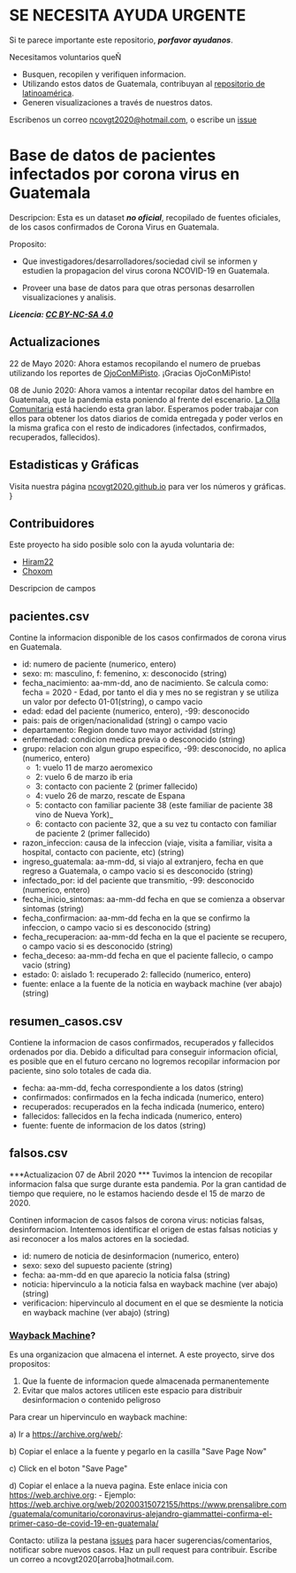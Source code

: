 # SE NECESITA AYUDA URGENTE

Si te parece importante este repositorio, ***porfavor ayudanos***. 

Necesitamos voluntarios queÑ
- Busquen, recopilen y verifiquen informacion. 
- Utilizando estos datos de Guatemala, contribuyan al [repositorio de latinoamérica](https://github.com/DataScienceResearchPeru/covid-19_latinoamerica).
- Generen visualizaciones a través de nuestros datos.

Escribenos un correo ncovgt2020@hotmail.com, o escribe un [issue](https://github.com/ncovgt2020/ncovgt2020/issues)

# Base de datos de pacientes infectados por corona virus en Guatemala

Descripcion: Esta es un dataset ***no oficial***, recopilado de fuentes oficiales, de los casos confirmados de Corona Virus en Guatemala.

Proposito: 

- Que investigadores/desarrolladores/sociedad civil se informen y estudien la propagacion del virus corona NCOVID-19 en Guatemala. 

- Proveer una base de datos para que otras personas desarrollen visualizaciones y analisis.

***Licencia: [CC BY-NC-SA 4.0](https://creativecommons.org/licenses/by-nc-sa/4.0/)***

## Actualizaciones

22 de Mayo 2020: Ahora estamos recopilando el numero de pruebas utilizando los reportes de [OjoConMiPisto](https://twitter.com/_ojoconmipisto). ¡Gracias OjoConMiPisto!

08 de Junio 2020: Ahora vamos a intentar recopilar datos del hambre en Guatemala, que la pandemia esta poniendo al frente del escenario. [La Olla](https://www.facebook.com/LaOllaComunitariaCA) [Comunitaria](https://twitter.com/LaOlla_CA) está haciendo esta gran labor. Esperamos poder trabajar con ellos para obtener los datos diarios de comida entregada y poder verlos en la misma grafica con el resto de indicadores (infectados, confirmados, recuperados, fallecidos).

## Estadisticas y Gráficas

Visita nuestra página [ncovgt2020.github.io](ncovgt2020.github.io) para ver los números y gráficas. 
}

## Contribuidores

Este proyecto ha sido posible solo con la ayuda voluntaria de:

- [Hiram22](https://github.com/hiram22)
- [Choxom](https://github.com/Choxom)


Descripcion de campos

## pacientes.csv

Contine la informacion disponible de los casos confirmados de corona virus en Guatemala.

- id: numero de paciente (numerico, entero)
- sexo: m: masculino, f: femenino, x: desconocido (string)
- fecha_nacimiento: aa-mm-dd, ano de nacimiento. Se calcula como: fecha = 2020 - Edad, por tanto el dia y mes no se registran y se utiliza un valor por defecto 01-01(string), o campo vacio
- edad: edad del paciente (numerico, entero), -99: desconocido
- pais: pais de origen/nacionalidad (string) o campo vacio
- departamento: Region donde tuvo mayor actividad (string)
- enfermedad: condicion medica previa o desconocido (string)
- grupo: relacion con algun grupo especifico, -99: desconocido, no aplica (numerico, entero)
	- 1: vuelo 11 de marzo aeromexico
	- 2: vuelo 6 de marzo ib	eria
	- 3: contacto con paciente 2 (primer fallecido)
	- 4: vuelo 26 de marzo, rescate de Espana
	- 5: contacto con familiar paciente 38 (este familiar de paciente 38 vino de Nueva York)_
	- 6: contacto con paciente 32, que a su vez tu contacto con familiar de paciente 2 (primer fallecido)
- razon_infeccion: causa de la infeccion (viaje, visita a familiar, visita a hospital, contacto con paciente, etc) (string)
- ingreso_guatemala: aa-mm-dd, si viajo al extranjero, fecha en que regreso a Guatemala, o campo vacio si es desconocido (string)
- infectado_por: id del paciente que transmitio, -99: desconocido (numerico, entero)
- fecha_inicio_sintomas: aa-mm-dd fecha en que se comienza a observar sintomas (string)
- fecha_confirmacion: aa-mm-dd fecha en la que se confirmo la infeccion, o campo vacio si es desconocido (string)
- fecha_recuperacion: aa-mm-dd fecha en la que el paciente se recupero, o campo vacio si es desconocido (string)
- fecha_deceso: aa-mm-dd fecha en que el paciente fallecio, o campo vacio (string)
- estado: 0: aislado  1: recuperado  2: fallecido (numerico, entero)
- fuente: enlace a la fuente de la noticia en wayback machine (ver abajo) (string)

## resumen_casos.csv

Contiene la informacion de casos confirmados, recuperados y fallecidos ordenados por dia. Debido a dificultad para conseguir informacion oficial, es posible que en el futuro cercano no logremos recopilar informacion por paciente, sino solo totales de cada dia.

- fecha: aa-mm-dd, fecha correspondiente a los datos (string)
- confirmados: confirmados en la fecha indicada (numerico, entero)
- recuperados: recuperados en la fecha indicada (numerico, entero)
- fallecidos: fallecidos en la fecha indicada (numerico, entero)
- fuente: fuente de informacion de los datos (string)


## falsos.csv 

***Actualizacion 07 de Abril 2020 ***
Tuvimos la intencion de recopilar informacion falsa que surge durante esta pandemia. Por la gran cantidad de tiempo que requiere, no le estamos haciendo desde el 15 de marzo de 2020. 


Continen informacion de casos falsos de corona virus: noticias falsas, desinformacion. Intentemos identificar el origen de estas falsas noticias y asi reconocer a los malos actores en la sociedad.

- id: numero de noticia de desinformacion (numerico, entero)
- sexo: sexo del supuesto paciente (string)
- fecha: aa-mm-dd en que aparecio la noticia falsa (string)
- noticia: hipervinculo a la noticia falsa en wayback machine (ver abajo) (string)
- verificacion: hipervinculo al document en el que se desmiente la noticia en wayback machine (ver abajo) (string)

### [Wayback Machine](https://archive.org/web/)?

Es una organizacion que almacena el internet. A este proyecto, sirve dos propositos:
1) Que la fuente de informacion quede almacenada permanentemente
2) Evitar que malos actores utilicen este espacio para distribuir desinformacion o contenido peligroso

Para crear un hipervinculo en wayback machine:

a) Ir a https://archive.org/web/:

b) Copiar el enlace a la fuente y pegarlo en la casilla "Save Page Now"

c) Click en el boton "Save Page"

d) Copiar el enlace a la nueva pagina. Este enlace inicia con https://web.archive.org: 
	- Ejemplo: https://web.archive.org/web/20200315072155/https://www.prensalibre.com/guatemala/comunitario/coronavirus-alejandro-giammattei-confirma-el-primer-caso-de-covid-19-en-guatemala/

Contacto: utiliza la pestana [issues](https://github.com/ncovgt2020/ncovgt2020/issues) para hacer sugerencias/comentarios, notificar sobre nuevos casos. Haz un pull request para contribuir. Escribe un correo a ncovgt2020[arroba]hotmail.com.
